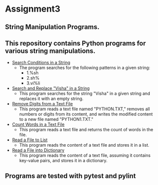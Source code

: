 # Assignment3

## String Manipulation Programs.

## This repository contains Python programs for various string manipulations.

  - [Search Conditions in a String](#1-search-conditions-in-a-string)
       * The program searches for the following patterns in a given string:
         - 1.%sh
         - 2.sh%
         - 3.vi%li
  - [Search and Replace "Visha" in a String](#2-search-and-replace-visha-in-a-string)
       * This program searches for the string "Visha" in a given string and replaces it with an empty string.
  - [Remove Digits from a Text File](#3-remove-digits-from-a-text-file)
       * This program reads a text file named "PYTHON.TXT," removes all numbers or digits from its content, and writes the modified 
        content to a new file named "PYTHON1.TXT."
  - [Count Words in a Text File](#4-count-words-in-a-text-file)
       * This program reads a text file and returns the count of words in the file.
  - [Read a File to List](#5-read-a-file-to-list)
       * This program reads the content of a text file and stores it in a list.
  - [Read a File into Dictionary](#6-read-a-file-into-dictionary)
       * This program reads the content of a text file, assuming it contains key-value pairs, and stores it in a dictionary.

## Programs are tested with pytest and pylint
